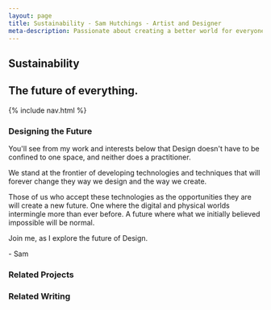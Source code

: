 ```yaml
---
layout: page
title: Sustainability - Sam Hutchings - Artist and Designer
meta-description: Passionate about creating a better world for everyone, through making great experiences. Open to opportunities.
---
```


  <section id="s-topper">
    <div class="container" id="c-topper">
      <h1>Sustainability</h1>
      <h2>The future of everything.</h2>
    </div>
  </section>
  <section id="s-nav">
    <div class="container" id="c-nav">
      <nav>
        {% include nav.html %}
      </nav>
    </div>
  </section>
  <section id="s-designingTheFuture">
    <div class="container" id="c-designingTheFuture">
      <h3>Designing the Future</h3>
      <p>You'll see from my work and interests below that Design doesn't have to be confined to one space, and neither does a practitioner.</p>
      <p>We stand at the frontier of developing technologies and techniques that will forever change they way we design and the way we create.</p>
      <p>Those of us who accept these technologies as the opportunities they are will create a new future. One where the digital and physical worlds intermingle more than ever before. A future where what we initially believed impossible will be normal.</p>
      <p>Join me, as I explore the future of Design.</p>
      <p>- Sam</p>
    </div>
  </section>
  <section id="s-relatedProjects">
    <div class="container" id="c-relatedProjects">
      <h3>Related Projects</h3>
    </div>
  </section>
  <section id="s-relatedWriting">
    <div class="container" id="c-relatedWriting">
      <h3>Related Writing</h3>
    </div>
  </section>
